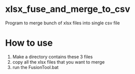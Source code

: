 # xlsx_fuse_and_merge_to_csv
Program to merge bunch of xlsx files into single csv file

# How to use
1.  Make a directory contains these 3 files
2.  copy all the xlsx files that you want to merge
3.  run the FusionTool.bat
